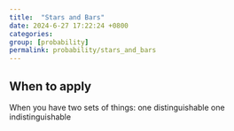 ```yaml
---
title:  "Stars and Bars"
date: 2024-6-27 17:22:24 +0800
categories: 
group: [probability]
permalink: probability/stars_and_bars
---
```


## When to apply
When you have two sets of things: one distinguishable one indistinguishable